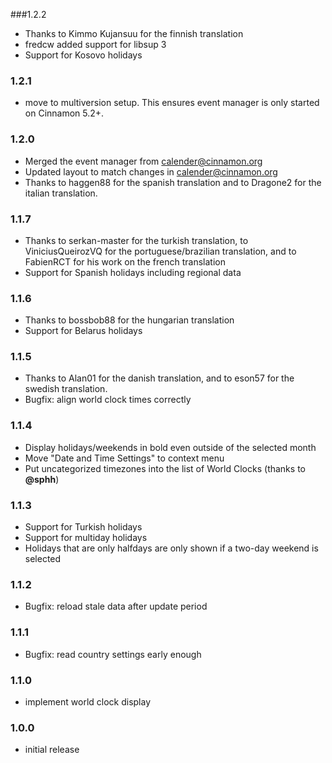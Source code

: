 ###1.2.2
- Thanks to Kimmo Kujansuu for the finnish translation
- fredcw added support for libsup 3
- Support for Kosovo holidays

### 1.2.1
- move to multiversion setup. This ensures event manager is only started
  on Cinnamon 5.2+.

### 1.2.0
- Merged the event manager from calender@cinnamon.org
- Updated layout to match changes in calender@cinnamon.org
- Thanks to haggen88 for the spanish translation and to Dragone2 for
  the italian translation.

### 1.1.7
- Thanks to serkan-master for the turkish translation, to ViniciusQueirozVQ
  for the portuguese/brazilian translation, and to FabienRCT for his work
  on the french translation
- Support for Spanish holidays including regional data

### 1.1.6
- Thanks to bossbob88 for the hungarian translation
- Support for Belarus holidays

### 1.1.5
- Thanks to Alan01 for the danish translation, and to eson57 for the swedish translation.
- Bugfix: align world clock times correctly

### 1.1.4
- Display holidays/weekends in bold even outside of the selected month
- Move "Date and Time Settings" to context menu
- Put uncategorized timezones into the list of World Clocks (thanks to **@sphh**)

### 1.1.3

- Support for Turkish holidays
- Support for multiday holidays
- Holidays that are only halfdays are only shown if a two-day weekend is selected

### 1.1.2

- Bugfix: reload stale data after update period

### 1.1.1

- Bugfix: read country settings early enough

### 1.1.0

- implement world clock display

### 1.0.0

- initial release